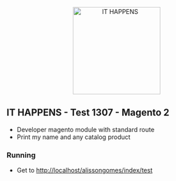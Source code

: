 <p align="center">
  <a href="https://pt.linkedin.com/company/it-happens-ltda" target="_blank">
    <img src="https://media-exp1.licdn.com/dms/image/C4D0BAQH7SGn_XRNj6g/company-logo_200_200/0?e=2159024400&v=beta&t=7MYmDZnxCLrX5ZbHg0QdHDpJBf_48NS4V6sywErE1w4" width="200px" alt="IT HAPPENS" />
  </a>
</p>

## IT HAPPENS - Test 1307 - Magento 2
* Developer magento module with standard route
* Print my name and any catalog product

### Running
* Get to [http://localhost/alissongomes/index/test](http://localhost/alissongomes/index/test)
